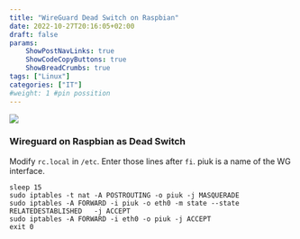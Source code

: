 ```yaml
---
title: "WireGuard Dead Switch on Raspbian"
date: 2022-10-27T20:16:05+02:00
draft: false
params:
    ShowPostNavLinks: true
    ShowCodeCopyButtons: true
    ShowBreadCrumbs: true
tags: ["Linux"]
categories: ["IT"]
#weight: 1 #pin possition
---
```

![](/img/zwsem.jpg?classes=float-left,shadow)
 ### Wireguard on Raspbian as Dead Switch
Modify `rc.local` in `/etc`.
Enter those lines after `fi`.
piuk is a name of the WG interface.

```       
sleep 15  
sudo iptables -t nat -A POSTROUTING -o piuk -j MASQUERADE  
sudo iptables -A FORWARD -i piuk -o eth0 -m state --state RELATEDESTABLISHED   -j ACCEPT  
sudo iptables -A FORWARD -i eth0 -o piuk -j ACCEPT  
exit 0  
```